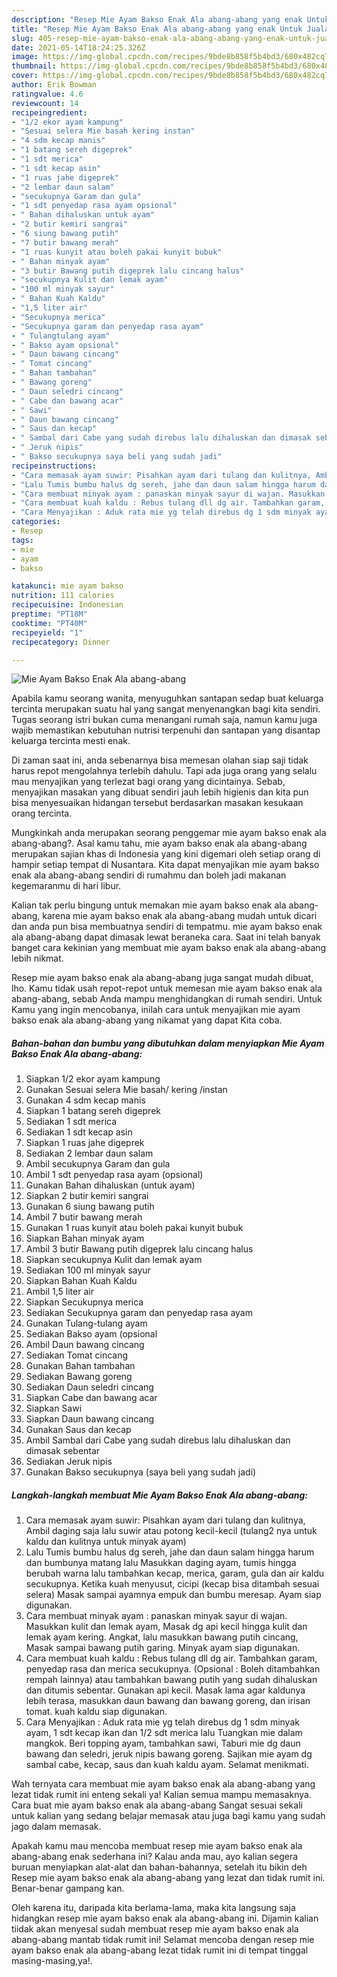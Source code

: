 ```yaml
---
description: "Resep Mie Ayam Bakso Enak Ala abang-abang yang enak Untuk Jualan"
title: "Resep Mie Ayam Bakso Enak Ala abang-abang yang enak Untuk Jualan"
slug: 405-resep-mie-ayam-bakso-enak-ala-abang-abang-yang-enak-untuk-jualan
date: 2021-05-14T18:24:25.326Z
image: https://img-global.cpcdn.com/recipes/9bde8b858f5b4bd3/680x482cq70/mie-ayam-bakso-enak-ala-abang-abang-foto-resep-utama.jpg
thumbnail: https://img-global.cpcdn.com/recipes/9bde8b858f5b4bd3/680x482cq70/mie-ayam-bakso-enak-ala-abang-abang-foto-resep-utama.jpg
cover: https://img-global.cpcdn.com/recipes/9bde8b858f5b4bd3/680x482cq70/mie-ayam-bakso-enak-ala-abang-abang-foto-resep-utama.jpg
author: Erik Bowman
ratingvalue: 4.6
reviewcount: 14
recipeingredient:
- "1/2 ekor ayam kampung"
- "Sesuai selera Mie basah kering instan"
- "4 sdm kecap manis"
- "1 batang sereh digeprek"
- "1 sdt merica"
- "1 sdt kecap asin"
- "1 ruas jahe digeprek"
- "2 lembar daun salam"
- "secukupnya Garam dan gula"
- "1 sdt penyedap rasa ayam opsional"
- " Bahan dihaluskan untuk ayam"
- "2 butir kemiri sangrai"
- "6 siung bawang putih"
- "7 butir bawang merah"
- "1 ruas kunyit atau boleh pakai kunyit bubuk"
- " Bahan minyak ayam"
- "3 butir Bawang putih digeprek lalu cincang halus"
- "secukupnya Kulit dan lemak ayam"
- "100 ml minyak sayur"
- " Bahan Kuah Kaldu"
- "1,5 liter air"
- "Secukupnya merica"
- "Secukupnya garam dan penyedap rasa ayam"
- " Tulangtulang ayam"
- " Bakso ayam opsional"
- " Daun bawang cincang"
- " Tomat cincang"
- " Bahan tambahan"
- " Bawang goreng"
- " Daun seledri cincang"
- " Cabe dan bawang acar"
- " Sawi"
- " Daun bawang cincang"
- " Saus dan kecap"
- " Sambal dari Cabe yang sudah direbus lalu dihaluskan dan dimasak sebentar"
- " Jeruk nipis"
- " Bakso secukupnya saya beli yang sudah jadi"
recipeinstructions:
- "Cara memasak ayam suwir: Pisahkan ayam dari tulang dan kulitnya, Ambil daging saja lalu suwir atau potong kecil-kecil (tulang2 nya untuk kaldu dan kulitnya untuk minyak ayam)"
- "Lalu Tumis bumbu halus dg sereh, jahe dan daun salam hingga harum dan bumbunya matang lalu Masukkan daging ayam, tumis hingga berubah warna lalu tambahkan kecap, merica, garam, gula dan air kaldu secukupnya. Ketika kuah menyusut, cicipi (kecap bisa ditambah sesuai selera) Masak sampai ayamnya empuk dan bumbu meresap. Ayam siap digunakan."
- "Cara membuat minyak ayam : panaskan minyak sayur di wajan. Masukkan kulit dan lemak ayam, Masak dg api kecil hingga kulit dan lemak ayam kering. Angkat, lalu masukkan bawang putih cincang, Masak sampai bawang putih garing. Minyak ayam siap digunakan."
- "Cara membuat kuah kaldu : Rebus tulang dll dg air. Tambahkan garam, penyedap rasa dan merica secukupnya. (Opsional : Boleh ditambahkan rempah lainnya) atau tambahkan bawang putih yang sudah dihaluskan dan ditumis sebentar. Gunakan api kecil. Masak lama agar kaldunya lebih terasa, masukkan daun bawang dan bawang goreng, dan irisan tomat. kuah kaldu siap digunakan."
- "Cara Menyajikan : Aduk rata mie yg telah direbus dg 1 sdm minyak ayam, 1 sdt kecap ikan dan 1/2 sdt merica lalu Tuangkan mie dalam mangkok. Beri topping ayam, tambahkan sawi, Taburi mie dg daun bawang dan seledri, jeruk nipis bawang goreng. Sajikan mie ayam dg sambal cabe, kecap, saus dan kuah kaldu ayam. Selamat menikmati."
categories:
- Resep
tags:
- mie
- ayam
- bakso

katakunci: mie ayam bakso 
nutrition: 111 calories
recipecuisine: Indonesian
preptime: "PT18M"
cooktime: "PT40M"
recipeyield: "1"
recipecategory: Dinner

---
```



![Mie Ayam Bakso Enak Ala abang-abang](https://img-global.cpcdn.com/recipes/9bde8b858f5b4bd3/680x482cq70/mie-ayam-bakso-enak-ala-abang-abang-foto-resep-utama.jpg)

Apabila kamu seorang wanita, menyuguhkan santapan sedap buat keluarga tercinta merupakan suatu hal yang sangat menyenangkan bagi kita sendiri. Tugas seorang istri bukan cuma menangani rumah saja, namun kamu juga wajib memastikan kebutuhan nutrisi terpenuhi dan santapan yang disantap keluarga tercinta mesti enak.

Di zaman  saat ini, anda sebenarnya bisa memesan olahan siap saji tidak harus repot mengolahnya terlebih dahulu. Tapi ada juga orang yang selalu mau menyajikan yang terlezat bagi orang yang dicintainya. Sebab, menyajikan masakan yang dibuat sendiri jauh lebih higienis dan kita pun bisa menyesuaikan hidangan tersebut berdasarkan masakan kesukaan orang tercinta. 



Mungkinkah anda merupakan seorang penggemar mie ayam bakso enak ala abang-abang?. Asal kamu tahu, mie ayam bakso enak ala abang-abang merupakan sajian khas di Indonesia yang kini digemari oleh setiap orang di hampir setiap tempat di Nusantara. Kita dapat menyajikan mie ayam bakso enak ala abang-abang sendiri di rumahmu dan boleh jadi makanan kegemaranmu di hari libur.

Kalian tak perlu bingung untuk memakan mie ayam bakso enak ala abang-abang, karena mie ayam bakso enak ala abang-abang mudah untuk dicari dan anda pun bisa membuatnya sendiri di tempatmu. mie ayam bakso enak ala abang-abang dapat dimasak lewat beraneka cara. Saat ini telah banyak banget cara kekinian yang membuat mie ayam bakso enak ala abang-abang lebih nikmat.

Resep mie ayam bakso enak ala abang-abang juga sangat mudah dibuat, lho. Kamu tidak usah repot-repot untuk memesan mie ayam bakso enak ala abang-abang, sebab Anda mampu menghidangkan di rumah sendiri. Untuk Kamu yang ingin mencobanya, inilah cara untuk menyajikan mie ayam bakso enak ala abang-abang yang nikamat yang dapat Kita coba.

<!--inarticleads1-->

##### Bahan-bahan dan bumbu yang dibutuhkan dalam menyiapkan Mie Ayam Bakso Enak Ala abang-abang:

1. Siapkan 1/2 ekor ayam kampung
1. Gunakan Sesuai selera Mie basah/ kering /instan
1. Gunakan 4 sdm kecap manis
1. Siapkan 1 batang sereh digeprek
1. Sediakan 1 sdt merica
1. Sediakan 1 sdt kecap asin
1. Siapkan 1 ruas jahe digeprek
1. Sediakan 2 lembar daun salam
1. Ambil secukupnya Garam dan gula
1. Ambil 1 sdt penyedap rasa ayam (opsional)
1. Gunakan  Bahan dihaluskan (untuk ayam)
1. Siapkan 2 butir kemiri sangrai
1. Gunakan 6 siung bawang putih
1. Ambil 7 butir bawang merah
1. Gunakan 1 ruas kunyit atau boleh pakai kunyit bubuk
1. Siapkan  Bahan minyak ayam
1. Ambil 3 butir Bawang putih digeprek lalu cincang halus
1. Siapkan secukupnya Kulit dan lemak ayam
1. Sediakan 100 ml minyak sayur
1. Siapkan  Bahan Kuah Kaldu
1. Ambil 1,5 liter air
1. Siapkan Secukupnya merica
1. Sediakan Secukupnya garam dan penyedap rasa ayam
1. Gunakan  Tulang-tulang ayam
1. Sediakan  Bakso ayam (opsional
1. Ambil  Daun bawang cincang
1. Sediakan  Tomat cincang
1. Gunakan  Bahan tambahan
1. Sediakan  Bawang goreng
1. Sediakan  Daun seledri cincang
1. Siapkan  Cabe dan bawang acar
1. Siapkan  Sawi
1. Siapkan  Daun bawang cincang
1. Gunakan  Saus dan kecap
1. Ambil  Sambal dari Cabe yang sudah direbus lalu dihaluskan dan dimasak sebentar
1. Sediakan  Jeruk nipis
1. Gunakan  Bakso secukupnya (saya beli yang sudah jadi)




<!--inarticleads2-->

##### Langkah-langkah membuat Mie Ayam Bakso Enak Ala abang-abang:

1. Cara memasak ayam suwir: Pisahkan ayam dari tulang dan kulitnya, Ambil daging saja lalu suwir atau potong kecil-kecil (tulang2 nya untuk kaldu dan kulitnya untuk minyak ayam)
1. Lalu Tumis bumbu halus dg sereh, jahe dan daun salam hingga harum dan bumbunya matang lalu Masukkan daging ayam, tumis hingga berubah warna lalu tambahkan kecap, merica, garam, gula dan air kaldu secukupnya. Ketika kuah menyusut, cicipi (kecap bisa ditambah sesuai selera) Masak sampai ayamnya empuk dan bumbu meresap. Ayam siap digunakan.
1. Cara membuat minyak ayam : panaskan minyak sayur di wajan. Masukkan kulit dan lemak ayam, Masak dg api kecil hingga kulit dan lemak ayam kering. Angkat, lalu masukkan bawang putih cincang, Masak sampai bawang putih garing. Minyak ayam siap digunakan.
1. Cara membuat kuah kaldu : Rebus tulang dll dg air. Tambahkan garam, penyedap rasa dan merica secukupnya. (Opsional : Boleh ditambahkan rempah lainnya) atau tambahkan bawang putih yang sudah dihaluskan dan ditumis sebentar. Gunakan api kecil. Masak lama agar kaldunya lebih terasa, masukkan daun bawang dan bawang goreng, dan irisan tomat. kuah kaldu siap digunakan.
1. Cara Menyajikan : Aduk rata mie yg telah direbus dg 1 sdm minyak ayam, 1 sdt kecap ikan dan 1/2 sdt merica lalu Tuangkan mie dalam mangkok. Beri topping ayam, tambahkan sawi, Taburi mie dg daun bawang dan seledri, jeruk nipis bawang goreng. Sajikan mie ayam dg sambal cabe, kecap, saus dan kuah kaldu ayam. Selamat menikmati.




Wah ternyata cara membuat mie ayam bakso enak ala abang-abang yang lezat tidak rumit ini enteng sekali ya! Kalian semua mampu memasaknya. Cara buat mie ayam bakso enak ala abang-abang Sangat sesuai sekali untuk kalian yang sedang belajar memasak atau juga bagi kamu yang sudah jago dalam memasak.

Apakah kamu mau mencoba membuat resep mie ayam bakso enak ala abang-abang enak sederhana ini? Kalau anda mau, ayo kalian segera buruan menyiapkan alat-alat dan bahan-bahannya, setelah itu bikin deh Resep mie ayam bakso enak ala abang-abang yang lezat dan tidak rumit ini. Benar-benar gampang kan. 

Oleh karena itu, daripada kita berlama-lama, maka kita langsung saja hidangkan resep mie ayam bakso enak ala abang-abang ini. Dijamin kalian tiidak akan menyesal sudah membuat resep mie ayam bakso enak ala abang-abang mantab tidak rumit ini! Selamat mencoba dengan resep mie ayam bakso enak ala abang-abang lezat tidak rumit ini di tempat tinggal masing-masing,ya!.

